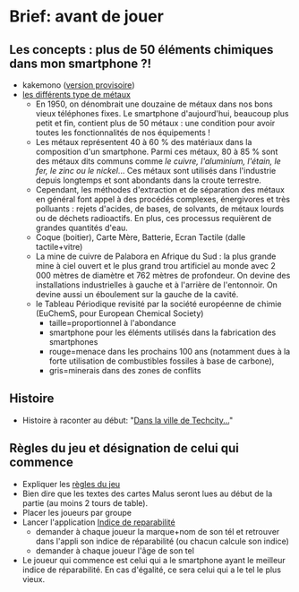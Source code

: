 # Brief: avant de jouer

## Les concepts : plus de 50 éléments chimiques dans mon smartphone ?!
- kakemono ([version provisoire](./pdf/Kakemono_PhoneImpact.pdf))
- [les différents type de métaux](./Fiche_metaux.md)
    - En 1950, on dénombrait une douzaine de métaux dans nos bons vieux téléphones fixes. Le smartphone d'aujourd'hui, beaucoup plus petit et fin, contient plus de 50 métaux : une condition pour avoir toutes les fonctionnalités de nos équipements !
    - Les métaux représentent 40 à 60 % des matériaux dans la composition d'un smartphone. Parmi ces métaux, 80 à 85 % sont des métaux dits communs comme *le cuivre, l'aluminium, l'étain, le fer, le zinc ou le nickel*... Ces métaux sont utilisés dans l'industrie depuis longtemps et sont abondants dans la croute terrestre.
    - Cependant, les méthodes d'extraction et de séparation des métaux en général font appel à des procédés complexes, énergivores et très polluants : rejets d'acides, de bases, de solvants, de métaux lourds ou de déchets radioactifs. En plus, ces processus requièrent de grandes quantités d'eau.
    - Coque (boitier), Carte Mère, Batterie, Ecran Tactile (dalle tactile+vitre)
    - La mine de cuivre de Palabora en Afrique du Sud : la plus grande mine à ciel ouvert et le plus grand trou artificiel au monde avec 2 000 mètres de diamètre et 762 mètres de profondeur. On devine des installations industrielles à gauche et à l'arrière de l'entonnoir. On devine aussi un éboulement sur la gauche de la cavité.
    - le Tableau Périodique revisité par la société européenne de chimie (EuChemS, pour European Chemical Society)
        - taille=proportionnel à l'abondance
        - smartphone pour les éléments utilisés dans la fabrication des smartphones
        - rouge=menace dans les prochains 100 ans (notamment dues à la forte utilisation de combustibles fossiles à base de carbone),
        - gris=minerais dans des zones de conflits


## Histoire
- Histoire à raconter au début: "[Dans la ville de Techcity...](./Histoire.md)"

## Règles du jeu et désignation de celui qui commence
- Expliquer les [règles du jeu](Regles.md)
- Bien dire que les textes des cartes Malus seront lues au début de la partie (au moins 2 tours de table).
- Placer les joueurs par groupe
- Lancer l'application [Indice de reparabilité](https://www.indicereparabilite.fr/)
    - demander à chaque joueur la marque+nom de son tél et retrouver dans l'appli son indice de réparabilité (ou chacun calcule son indice)
    - demander à chaque joueur l'âge de son tel
- Le joueur qui commence est celui qui a le smartphone ayant le meilleur indice de réparabilité. En cas d'égalité, ce sera celui qui a le tel le plus vieux.
